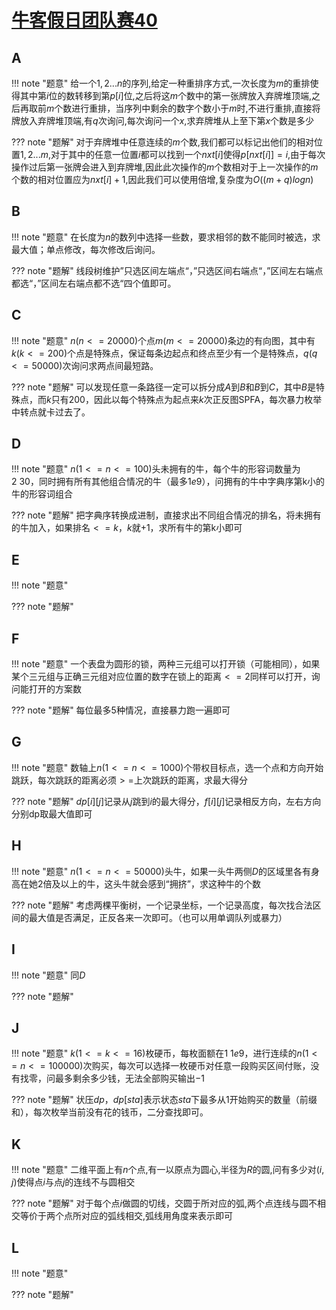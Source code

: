 # [牛客假日团队赛40](https://ac.nowcoder.com/acm/contest/5207#question)

## A

!!! note "题意"
    给一个$1,2...n$的序列,给定一种重排序方式,一次长度为$m$的重排使得其中第$i$位的数转移到第$p[i]$位,之后将这$m$个数中的第一张牌放入弃牌堆顶端,之后再取前$m$个数进行重排，当序列中剩余的数字个数小于$m$时,不进行重排,直接将牌放入弃牌堆顶端,有$q$次询问,每次询问一个$x$,求弃牌堆从上至下第$x$个数是多少

??? note "题解"
    对于弃牌堆中任意连续的$m$个数,我们都可以标记出他们的相对位置$1,2...m$,对于其中的任意一位置$i$都可以找到一个$nxt[i]$使得$p[nxt[i]]=i$,由于每次操作过后第一张牌会进入到弃牌堆,因此此次操作的$m$个数相对于上一次操作的$m$个数的相对位置应为$nxt[i]+1$,因此我们可以使用倍增,复杂度为$O((m+q)logn)$

## B

!!! note "题意"
	在长度为$n$的数列中选择一些数，要求相邻的数不能同时被选，求最大值；单点修改，每次修改后询问。
	
??? note "题解"
	线段树维护”只选区间左端点“，”只选区间右端点“，”区间左右端点都选“，”区间左右端点都不选“四个值即可。

## C

!!! note "题意"
	$n(n<=20000)$个点$m(m<=20000)$条边的有向图，其中有$k(k<=200)$个点是特殊点，保证每条边起点和终点至少有一个是特殊点，$q(q<=50000)$次询问求两点间最短路。
	
??? note "题解"
	可以发现任意一条路径一定可以拆分成$A$到$B$和$B$到$C$，其中$B$是特殊点，而$k$只有$200$，因此以每个特殊点为起点来$k$次正反图SPFA，每次暴力枚举中转点就卡过去了。
	
## D

!!! note "题意"
	$n(1<=n<=100)$头未拥有的牛，每个牛的形容词数量为$2~30$，同时拥有所有其他组合情况的牛（最多$1e9$），问拥有的牛中字典序第k小的牛的形容词组合

??? note "题解"
	把字典序转换成进制，直接求出不同组合情况的排名，将未拥有的牛加入，如果排名$<=k$，$k$就$+1$，求所有牛的第k小即可
## E

!!! note "题意"

??? note "题解"

## F

!!! note "题意"
	一个表盘为圆形的锁，两种三元组可以打开锁（可能相同），如果某个三元组与正确三元组对应位置的数字在锁上的距离$<=2$同样可以打开，询问能打开的方案数

??? note "题解"
	每位最多$5$种情况，直接暴力跑一遍即可
## G

!!! note "题意"
	数轴上$n(1<=n<=1000)$个带权目标点，选一个点和方向开始跳跃，每次跳跃的距离必须$>=$上次跳跃的距离，求最大得分

??? note "题解"
	$dp[i][j]$记录从$j$跳到$i$的最大得分，$f[i][j]$记录相反方向，左右方向分别dp取最大值即可
## H

!!! note "题意"
	$n(1<=n<=50000)$头牛，如果一头牛两侧$D$的区域里各有身高在她$2$倍及以上的牛，这头牛就会感到“拥挤”，求这种牛的个数

??? note "题解"
	考虑两棵平衡树，一个记录坐标，一个记录高度，每次找合法区间的最大值是否满足，正反各来一次即可。（也可以用单调队列或暴力）
## I

!!! note "题意"
	同$D$
	
??? note "题解"

## J

!!! note "题意"
	$k(1<=k<=16)$枚硬币，每枚面额在$1~1e9$，进行连续的$n(1<=n<=100000)$次购买，每次可以选择一枚硬币对任意一段购买区间付账，没有找零，问最多剩余多少钱，无法全部购买输出$-1$
	
??? note "题解"
	状压$dp$，$dp[sta]$表示状态$sta$下最多从$1$开始购买的数量（前缀和），每次枚举当前没有花的钱币，二分查找即可。
## K

!!! note "题意"
    二维平面上有$n$个点,有一以原点为圆心,半径为$R$的圆,问有多少对$(i,j)$使得点$i$与点$j$的连线不与圆相交

??? note "题解"
    对于每个点$i$做圆的切线，交圆于所对应的弧,两个点连线与圆不相交等价于两个点所对应的弧线相交,弧线用角度来表示即可

## L

!!! note "题意"

??? note "题解"
